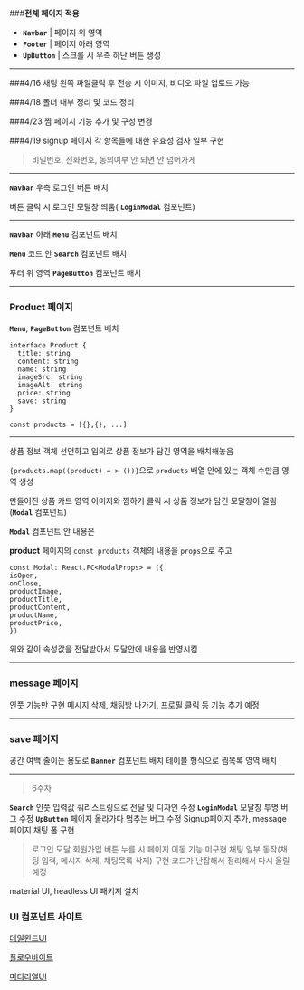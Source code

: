 ###**전체 페이지 적용**

- **`Navbar`** | 페이지 위 영역
- **`Footer`** | 페이지 아래 영역
- **`UpButton`** | 스크롤 시 우측 하단 버튼 생성

---

###4/16
채팅 왼쪽 파일클릭 후 전송 시 이미지, 비디오 파일 업로드 가능

###4/18
폴더 내부 정리 및 코드 정리

###4/23
찜 페이지 기능 추가 및 구성 변경

###4/19
signup 페이지 각 항목들에 대한 유효성 검사 일부 구현

> 비밀번호, 전화번호, 동의여부 안 되면 안 넘어가게

---

**`Navbar`** 우측 로그인 버튼 배치

버튼 클릭 시 로그인 모달창 띄움( **`LoginModal`** 컴포넌트)

---

**`Navbar`** 아래 **`Menu`** 컴포넌트 배치

**`Menu`** 코드 안 **`Search`** 컴포넌트 배치

푸터 위 영역 **`PageButton`** 컴포넌트 배치

---

### **Product 페이지**

**`Menu`**, **`PageButton`** 컴포넌트 배치

```
interface Product {
  title: string
  content: string
  name: string
  imageSrc: string
  imageAlt: string
  price: string
  save: string
}

const products = [{},{}, ...]
```

---

상품 정보 객체 선언하고
임의로 상품 정보가 담긴 영역을 배치해놓음

`{products.map((product) = > ())}`으로 `products` 배열 안에 있는 객체 수만큼 영역 생성

만들어진 상품 카드 영역 이미지와 찜하기 클릭 시
상품 정보가 담긴 모달창이 열림(**`Modal`** 컴포넌트)

**`Modal`** 컴포넌트 안 내용은

**product** 페이지의 `const products` 객체의 내용을
`props`으로 주고

```
const Modal: React.FC<ModalProps> = ({
isOpen,
onClose,
productImage,
productTitle,
productContent,
productName,
productPrice,
})
```

위와 같이 속성값을 전달받아서 모달안에 내용을 반영시킴

---

### **message 페이지**

인풋 기능만 구현
메시지 삭제, 채팅방 나가기, 프로필 클릭 등 기능 추가 예정

---

### **save 페이지**

공간 여백 줄이는 용도로 **`Banner`** 컴포넌트 배치
테이블 형식으로 찜목록 영역 배치

---

> 6주차

**`Search`** 인풋 입력값 쿼리스트링으로 전달 및 디자인 수정
**`LoginModal`** 모달창 투명 버그 수정
**`UpButton`** 페이지 올라가다 멈추는 버그 수정
Signup페이지 추가, message 페이지 채팅 폼 구현

> 로그인 모달 회원가입 버튼 누를 시 페이지 이동 기능 미구현
> 채팅 일부 동작(채팅 입력, 메시지 삭제, 채팅목록 삭제) 구현
> 코드가 난잡해서 정리해서 다시 올릴 예정

material UI, headless UI 패키지 설치

### UI 컴포넌트 사이트

[테일윈드UI](https://tailwindui.com/)

[플로우바이트](https://flowbite.com/)

[머티리얼UI](https://mui.com/)
